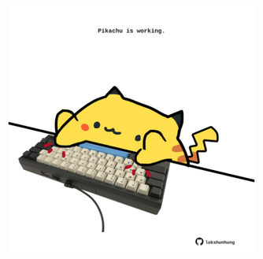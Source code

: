 <!-- built at 26/04/2024, 24:01:17 UTC -->
<p align="center">
  <img width="500" height="500" src="./ReadmeImage.svg">
</p>
